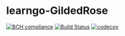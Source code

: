 # learngo-GildedRose
[![BCH compliance](https://bettercodehub.com/edge/badge/philippe-alfaiate/learngo-GildedRose?branch=master)](https://bettercodehub.com/)
[![Build Status](https://travis-ci.com/philippe-alfaiate/learngo-GildedRose.svg?branch=master)](https://travis-ci.com/philippe-alfaiate/learngo-GildedRose)
[![codecov](https://codecov.io/gh/philippe-alfaiate/learngo-GildedRose/branch/master/graph/badge.svg)](https://codecov.io/gh/philippe-alfaiate/learngo-GildedRose)